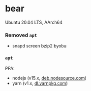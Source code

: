 bear
========
Ubuntu 20.04 LTS, AArch64

### Removed `apt`
- snapd screen bzip2 byobu

### `apt`
PPA:

- nodejs (v15.x, [deb.nodesource.com](https://github.com/nodesource/distributions/blob/master/README.md#installation-instructions))
- yarn (v1.x, [dl.yarnpkg.com](https://classic.yarnpkg.com/en/docs/install#debian-stable))
